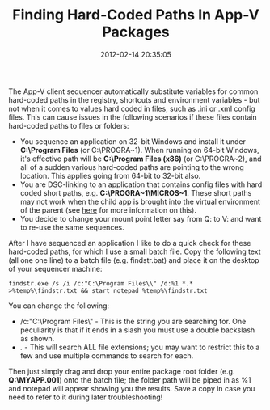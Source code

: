 ﻿---
title: Finding Hard-Coded Paths In App-V Packages
slug: finding-hard-coded-paths-app-v-packages
excerpt: Using the findstr command to look for hard-coded paths in config files within your package.
date: '2012-02-14 20:35:05'
redirect_from: /2012/02/finding-hard-coded-paths-app-v-packages/
layout: single
classes: wide
categories:
  - App-V
tags:
  - App-V
---

The App-V client sequencer automatically substitute variables for common hard-coded paths in the registry, shortcuts and environment variables - but not when it comes to values hard coded in files, such as .ini or .xml config files. This can cause issues in the following scenarios if these files contain hard-coded paths to files or folders:

* You sequence an application on 32-bit Windows and install it under **C:\Program Files** (or C:\PROGRA~1). When running on 64-bit Windows, it's effective path will be **C:\Program Files (x86)** (or C:\PROGRA~2), and all of a sudden various hard-coded paths are pointing to the wrong location. This applies going from 64-bit to 32-bit also.
* You are DSC-linking to an application that contains config files with hard coded short paths, e.g. **C:\PROGRA~1\MICROS~1**. These short paths may not work when the child app is brought into the virtual environment of the parent (see [here](http://blog.stealthpuppy.com/virtualisation/dynamic-suite-composition-and-short-names) for more information on this).
* You decide to change your mount point letter say from Q: to V: and want to re-use the same sequences.

After I have sequenced an application I like to do a quick check for these hard-coded paths, for which I use a small batch file. Copy the following text (all one one line) to a batch file (e.g. findstr.bat) and place it on the desktop of your sequencer machine:

`findstr.exe /s /i /c:"C:\Program Files\\" /d:%1 *.* >%temp%\findstr.txt && start notepad %temp%\findstr.txt`

You can change the following:

* /c:"C:\Program Files\\" - This is the string you are searching for. One peculiarity is that if it ends in a slash you must use a double backslash as shown.
* *.* - This will search ALL file extensions; you may want to restrict this to a few and use multiple commands to search for each.

Then just simply drag and drop your entire package root folder (e.g. **Q:\MYAPP.001**) onto the batch file; the folder path will be piped in as %1 and notepad will appear showing you the results. Save a copy in case you need to refer to it during later troubleshooting!